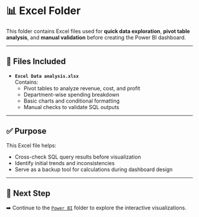 # 📊 Excel Folder

This folder contains Excel files used for **quick data exploration**, **pivot table analysis**, and **manual validation** before creating the Power BI dashboard.

---

## 📂 Files Included

- **`Excel Data analysis.xlsx`**  
  Contains:
  - Pivot tables to analyze revenue, cost, and profit
  - Department-wise spending breakdown
  - Basic charts and conditional formatting
  - Manual checks to validate SQL outputs

---

## ✅ Purpose

This Excel file helps:
- Cross-check SQL query results before visualization
- Identify initial trends and inconsistencies
- Serve as a backup tool for calculations during dashboard design

---

## 🔗 Next Step

➡️ Continue to the [`Power BI`](../Power%20BI/) folder to explore the interactive visualizations.
